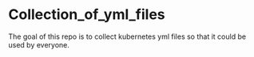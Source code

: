 # Collection_of_yml_files
The goal of this repo is to collect kubernetes yml files so that it could be used by everyone.
